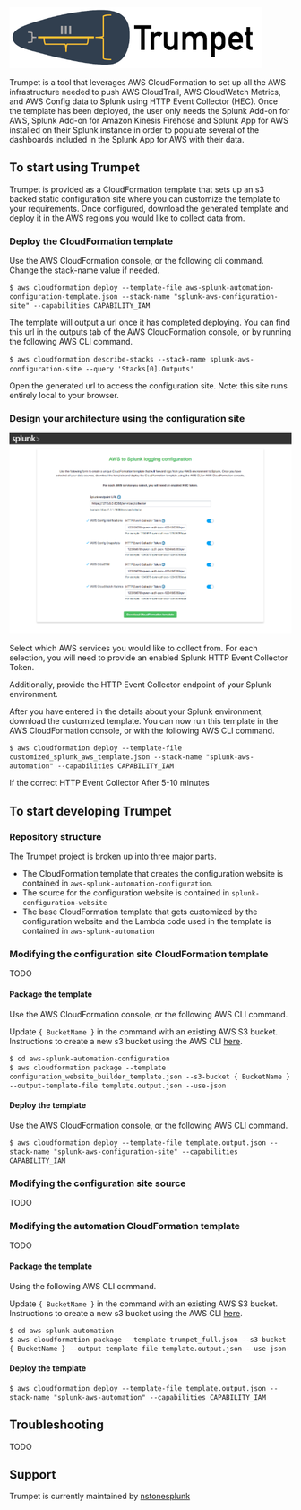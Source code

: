 <img src="README-static-assets/trumpet_logo.png" width="450">

Trumpet is a tool that leverages AWS CloudFormation to set up all the AWS infrastructure needed to push AWS CloudTrail, AWS CloudWatch Metrics, and AWS Config data to Splunk using HTTP Event Collector (HEC). Once the template has been deployed, the user only needs the Splunk Add-on for AWS, Splunk Add-on for Amazon Kinesis Firehose and Splunk App for AWS installed on their Splunk instance in order to populate several of the dashboards included in the Splunk App for AWS with their data.

## To start using Trumpet
Trumpet is provided as a CloudFormation template that sets up an s3 backed static configuration site where you can customize the template to your requirements. Once configured, download the generated template and deploy it in the AWS regions you would like to collect data from.

### Deploy the CloudFormation template

Use the AWS CloudFormation console, or the following cli command. Change the stack-name value if needed.

```
$ aws cloudformation deploy --template-file aws-splunk-automation-configuration-template.json --stack-name "splunk-aws-configuration-site" --capabilities CAPABILITY_IAM
```

The template will output a url once it has completed deploying. You can find this url in the outputs tab of the AWS CloudFormation console, or by running the following AWS CLI command.

`$ aws cloudformation describe-stacks --stack-name splunk-aws-configuration-site --query 'Stacks[0].Outputs'`

Open the generated url to access the configuration site. Note: this site runs entirely local to your browser.

### Design your architecture using the configuration site

<img src="README-static-assets/config_img.png">

Select which AWS services you would like to collect from. For each selection, you will need to provide an enabled Splunk HTTP Event Collector Token. 

Additionally, provide the HTTP Event Collector endpoint of your Splunk environment.

After you have entered in the details about your Splunk environment, download the customized template. You can now run this template in the AWS CloudFormation console, or with the following AWS CLI command.

```
$ aws cloudformation deploy --template-file customized_splunk_aws_template.json --stack-name "splunk-aws-automation" --capabilities CAPABILITY_IAM
```

If the correct HTTP Event Collector After 5-10 minutes

## To start developing Trumpet
### Repository structure
The Trumpet project is broken up into three major parts. 
* The CloudFormation template that creates the configuration website is contained in `aws-splunk-automation-configuration`.  
* The source for the configuration website is contained in `splunk-configuration-website`
* The base CloudFormation template that gets customized by the configuration website and the Lambda code used in the template is contained in `aws-splunk-automation`

### Modifying the configuration site CloudFormation template
TODO
#### Package the template

Use the AWS CloudFormation console, or the following AWS CLI command. 

Update `{ BucketName }` in the command with an existing AWS S3 bucket. Instructions to create a new s3 bucket using the AWS CLI [here](https://docs.aws.amazon.com/cli/latest/userguide/using-s3-commands.html).
```
$ cd aws-splunk-automation-configuration
$ aws cloudformation package --template configuration_website_builder_template.json --s3-bucket { BucketName } --output-template-file template.output.json --use-json
```
#### Deploy the template

Use the AWS CloudFormation console, or the following AWS CLI command. 
```
$ aws cloudformation deploy --template-file template.output.json --stack-name "splunk-aws-configuration-site" --capabilities CAPABILITY_IAM
```

### Modifying the configuration site source
TODO

### Modifying the automation CloudFormation template
TODO
#### Package the template

Using the following AWS CLI command. 

Update `{ BucketName }` in the command with an existing AWS S3 bucket. Instructions to create a new s3 bucket using the AWS CLI [here](https://docs.aws.amazon.com/cli/latest/userguide/using-s3-commands.html).
```
$ cd aws-splunk-automation
$ aws cloudformation package --template trumpet_full.json --s3-bucket { BucketName } --output-template-file template.output.json --use-json
```
#### Deploy the template
```
$ aws cloudformation deploy --template-file template.output.json --stack-name "splunk-aws-automation" --capabilities CAPABILITY_IAM
```

## Troubleshooting
TODO

## Support

Trumpet is currently maintained by [nstonesplunk](https://github.com/nstonesplunk)
